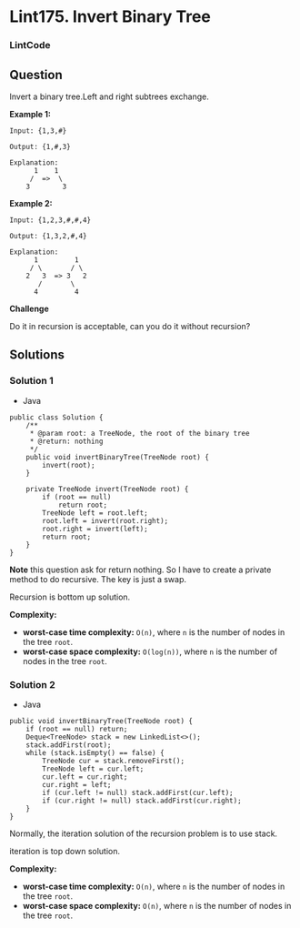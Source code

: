 # Lint175. Invert Binary Tree

### LintCode

## Question

Invert a binary tree.Left and right subtrees exchange.

**Example 1:**
```
Input: {1,3,#}

Output: {1,#,3}

Explanation:
	  1    1
	 /  =>  \
	3        3
```

**Example 2:**
```
Input: {1,2,3,#,#,4}

Output: {1,3,2,#,4}

Explanation: 
      1         1
     / \       / \
    2   3  => 3   2
       /       \
      4         4
```

**Challenge**

Do it in recursion is acceptable, can you do it without recursion?

## Solutions

### Solution 1

* Java
```
public class Solution {
    /**
     * @param root: a TreeNode, the root of the binary tree
     * @return: nothing
     */
    public void invertBinaryTree(TreeNode root) {
        invert(root);
    }
    
    private TreeNode invert(TreeNode root) {
        if (root == null) 
            return root;
        TreeNode left = root.left;
        root.left = invert(root.right);
        root.right = invert(left);
        return root;
    }
}
```

**Note** this question ask for return nothing. So I have to create a private method to do recursive. The key is just a swap.

Recursion is bottom up solution.

**Complexity:**

* **worst-case time complexity:** `O(n)`, where `n` is the number of nodes in the tree `root`.
* **worst-case space complexity:** `O(log(n))`, where `n` is the number of nodes in the tree `root`.

### Solution 2

* Java
```
public void invertBinaryTree(TreeNode root) {
    if (root == null) return;
    Deque<TreeNode> stack = new LinkedList<>();
    stack.addFirst(root);
    while (stack.isEmpty() == false) {
        TreeNode cur = stack.removeFirst();
        TreeNode left = cur.left;
        cur.left = cur.right;
        cur.right = left;
        if (cur.left != null) stack.addFirst(cur.left);
        if (cur.right != null) stack.addFirst(cur.right);
    }
}
```

Normally, the iteration solution of the recursion problem is to use stack. 

iteration is top down solution.

**Complexity:**

* **worst-case time complexity:** `O(n)`, where `n` is the number of nodes in the tree `root`.
* **worst-case space complexity:** `O(n)`, where `n` is the number of nodes in the tree `root`.

